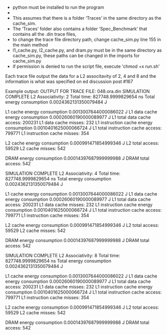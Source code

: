 * python must be installed to run the program
*
* This assumes that there is a folder ‘Traces’ in the same directory as the cache_sim. 
* The ‘Traces’ folder also contains a folder ‘Spec_Benchmark’ that contains all the .din trace files, 
* to change the trace file directory path, change cache_sim.py line 155 in the main method
* l1_cache.py, l2_cache.py, and dram.py must be in the same directory as cache_sim.py, these paths can be changed in the imports for cache_sim.py
* if permission is denied to run the script file, execute 'chmod +x run.sh'

Each trace file output the data for a L2 associtavity of 2, 4 and 8 and the information is what was specified on ed discussion post #167

Example output:
OUTPUT FOR TRACE FILE: 048.ora.din
SIMULATION COMPLETE
L2 Associativity:  2
Total time: 827748.9999829654 ns
Total energy consumption 0.0024362131350079484 J

L1 cache energy consumption 0.0013007644000086022 J
L1 data cache energy consumption 0.00026060190000089977 J
L1 total data cache access: 200231
L1 data cache misses: 232
L1 instruction cache energy consumption 0.0010401625000066724 J
L1 total instruction cache access: 799771
L1 instruction cache misses: 354

L2 cache energy consumption 0.000991471854999346 J
L2 total access: 59529
L2 cache misses: 542

DRAM energy consumption 0.00014397687999999988 J
DRAM total access: 542

SIMULATION COMPLETE
L2 Associativity:  4
Total time: 827748.9999829654 ns
Total energy consumption 0.0024362131350079484 J

L1 cache energy consumption 0.0013007644000086022 J
L1 data cache energy consumption 0.00026060190000089977 J
L1 total data cache access: 200231
L1 data cache misses: 232
L1 instruction cache energy consumption 0.0010401625000066724 J
L1 total instruction cache access: 799771
L1 instruction cache misses: 354

L2 cache energy consumption 0.000991471854999346 J
L2 total access: 59529
L2 cache misses: 542

DRAM energy consumption 0.00014397687999999988 J
DRAM total access: 542

SIMULATION COMPLETE
L2 Associativity:  8
Total time: 827748.9999829654 ns
Total energy consumption 0.0024362131350079484 J

L1 cache energy consumption 0.0013007644000086022 J
L1 data cache energy consumption 0.00026060190000089977 J
L1 total data cache access: 200231
L1 data cache misses: 232
L1 instruction cache energy consumption 0.0010401625000066724 J
L1 total instruction cache access: 799771
L1 instruction cache misses: 354

L2 cache energy consumption 0.000991471854999346 J
L2 total access: 59529
L2 cache misses: 542

DRAM energy consumption 0.00014397687999999988 J
DRAM total access: 542

